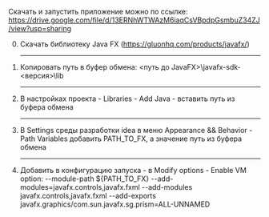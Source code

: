Скачать и запустить приложение можно по ссылке: https://drive.google.com/file/d/13ERNhWTWAzM6iaqCsVBpdpGsmbuZ34ZJ/view?usp=sharing

0. Скачать библиотеку Java FX (https://gluonhq.com/products/javafx/)
   <hr>
1. Копировать путь в буфер обмена:
   <путь до JavaFX>\javafx-sdk-<версия>\lib
   <hr>
2. В настройках проекта - Libraries - Add Java - вставить путь из буфера обмена
   <hr>
3. В Settings среды разработки idea в меню Appearance && Behavior - Path Variables добавить PATH_TO_FX, а значение путь из буфера обмена
   <hr>
4. Добавить в конфигурацию запуска - в Modify options - Enable VM option:
   --module-path ${PATH_TO_FX} --add-modules=javafx.controls,javafx.fxml --add-modules javafx.controls,javafx.fxml --add-exports javafx.graphics/com.sun.javafx.sg.prism=ALL-UNNAMED
